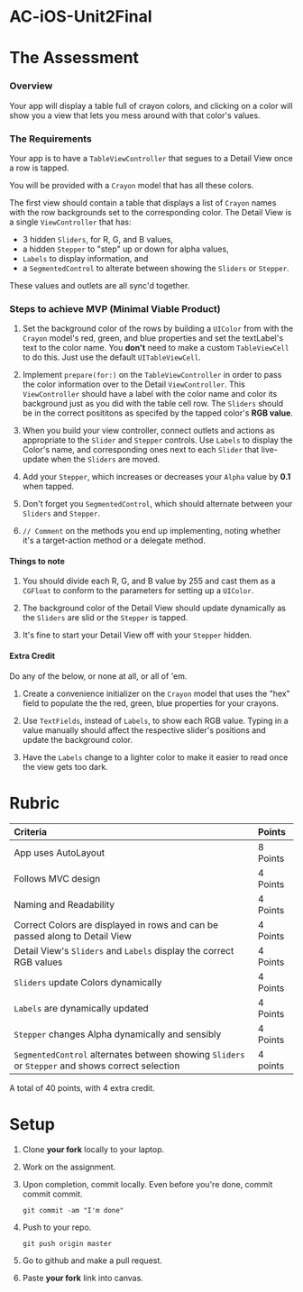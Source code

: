# AC-iOS-Unit2Final

# The Assessment

### Overview

Your app will display a table full of crayon colors, and clicking on a color will show you a view that lets you mess around with that color's values.

### The Requirements 

Your app is to have a ```TableViewController``` that segues to a Detail View once a row is tapped. 

You will be provided with a ```Crayon``` model that has all these colors.

The first view should contain a table that displays a list of ```Crayon``` names with the row backgrounds set to the corresponding color. The Detail View is a single ```ViewController``` that has:

* 3 hidden ```Sliders```, for R, G, and B values, 
* a hidden ```Stepper``` to "step" up or down for alpha values,
* ```Labels``` to display information, and
* a ```SegmentedControl``` to alterate between showing the ```Sliders``` or ```Stepper```.

These values and outlets are all sync'd together. 

### Steps to achieve MVP (Minimal Viable Product)

1. Set the background color of the rows by building a ```UIColor``` from with the ```Crayon``` model's red, green, and blue properties and set the textLabel's text to the color name. You **don't** need to make a custom ```TableViewCell```
to do this. Just use the default ```UITableViewCell```.

1. Implement ```prepare(for:)``` on the ```TableViewController``` in order to pass the color information over to the Detail ```ViewController```. This ```ViewController``` should have a label with the color name and color its background just as you did with the table cell row. The ```Sliders``` should be in the correct posititons as specifed by the tapped color's **RGB value**.

1. When you build your view controller, connect outlets and actions as appropriate to the 	```Slider``` and ```Stepper``` controls. Use ```Labels``` to display the Color's name, and corresponding ones next to each ```Slider``` that live-update when the ```Sliders``` are moved. 

1. Add your ```Stepper```, which increases or decreases your ```Alpha``` value by **0.1** when tapped. 

1. Don't forget you ```SegmentedControl```, which should alternate between your ```Sliders``` and ```Stepper```.

1. ```// Comment``` on the methods you end up implementing, noting whether it's a target-action method or a delegate method.

#### Things to note

1. You should divide each R, G, and B value by 255 and cast them as a ```CGFloat``` to conform to the parameters for setting up a ```UIColor```. 

1. The background color of the Detail View should update dynamically as the ```Sliders``` are slid or the ```Stepper``` is tapped. 

1. It's fine to start your Detail View off with your ```Stepper``` hidden.

#### Extra Credit
Do any of the below, or none at all, or all of 'em.

1. Create a convenience initializer on the ```Crayon``` model that uses the "hex" field to populate the the red, green, blue properties for your crayons. 

1. Use ```TextFields```, instead of ```Labels```, to show each RGB value. Typing in a value manually should affect the respective slider's positions and update the background color.

1. Have the ```Labels``` change to a lighter color to make it easier to read once the view gets too dark.

# Rubric

Criteria | Points
:---|:---
App uses AutoLayout | 8 Points
Follows MVC design | 4 Points
Naming and Readability | 4 Points
Correct Colors are displayed in rows and can be passed along to Detail View | 4 Points
Detail View's ```Sliders``` and ```Labels``` display the correct RGB values | 4 Points
```Sliders``` update Colors dynamically | 4 Points
```Labels``` are dynamically updated | 4 Points
```Stepper``` changes Alpha dynamically and sensibly | 4 Points
```SegmentedControl``` alternates between showing ```Sliders``` or ```Stepper``` and shows correct selection | 4 points

A total of 40 points, with 4 extra credit.


# Setup

1. Clone **your fork** locally to your laptop.

1. Work on the assignment.

1. Upon completion, commit locally. Even before you're done, commit commit commit.

	```
	git commit -am "I'm done"
	```

1. Push to your repo.

	```
	git push origin master
	```

1. Go to github and make a pull request.

1. Paste **your fork** link into canvas.
